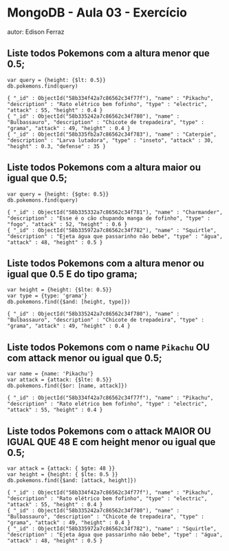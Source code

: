 # MongoDB - Aula 03 - Exercício
autor: Edison Ferraz


## Liste todos Pokemons com a altura menor que 0.5;
```
var query = {height: {$lt: 0.5}}
db.pokemons.find(query)

{ "_id" : ObjectId("58b334f42a7c86562c34f77f"), "name" : "Pikachu", "description" : "Rato elétrico bem fofinho", "type" : "electric", "attack" : 55, "height" : 0.4 }
{ "_id" : ObjectId("58b335242a7c86562c34f780"), "name" : "Bulbassauro", "description" : "Chicote de trepadeira", "type" : "grama", "attack" : 49, "height" : 0.4 }
{ "_id" : ObjectId("58b335fb2a7c86562c34f783"), "name" : "Caterpie", "description" : "Larva lutadora", "type" : "inseto", "attack" : 30, "height" : 0.3, "defense" : 35 }
```


## Liste todos Pokemons com a altura maior ou igual que 0.5;
```
var query = {height: {$gte: 0.5}}
db.pokemons.find(query)

{ "_id" : ObjectId("58b335332a7c86562c34f781"), "name" : "Charmander", "description" : "Esse é o cão chupando manga de fofinho", "type" : "fogo", "attack" : 52, "height" : 0.6 }
{ "_id" : ObjectId("58b335972a7c86562c34f782"), "name" : "Squirtle", "description" : "Ejeta água que passarinho não bebe", "type" : "água", "attack" : 48, "height" : 0.5 }
```


## Liste todos Pokemons com a altura menor ou igual que 0.5 E do tipo grama;
```
var height = {height: {$lte: 0.5}}
var type = {type: 'grama'}
db.pokemons.find({$and: [height, type]})

{ "_id" : ObjectId("58b335242a7c86562c34f780"), "name" : "Bulbassauro", "description" : "Chicote de trepadeira", "type" : "grama", "attack" : 49, "height" : 0.4 }
```


## Liste todos Pokemons com o name `Pikachu` OU com attack menor ou igual que 0.5;
```
var name = {name: 'Pikachu'}
var attack = {attack: {$lte: 0.5}}
db.pokemons.find({$or: [name, attack]})

{ "_id" : ObjectId("58b334f42a7c86562c34f77f"), "name" : "Pikachu", "description" : "Rato elétrico bem fofinho", "type" : "electric", "attack" : 55, "height" : 0.4 }
```


## Liste todos Pokemons com o attack MAIOR OU IGUAL QUE 48 E com  height menor ou igual que 0.5;
```
var attack = {attack: { $gte: 48 }}
var height = {height: { $lte: 0.5 }}
db.pokemons.find({$and: [attack, height]})

{ "_id" : ObjectId("58b334f42a7c86562c34f77f"), "name" : "Pikachu", "description" : "Rato elétrico bem fofinho", "type" : "electric", "attack" : 55, "height" : 0.4 }
{ "_id" : ObjectId("58b335242a7c86562c34f780"), "name" : "Bulbassauro", "description" : "Chicote de trepadeira", "type" : "grama", "attack" : 49, "height" : 0.4 }
{ "_id" : ObjectId("58b335972a7c86562c34f782"), "name" : "Squirtle", "description" : "Ejeta água que passarinho não bebe", "type" : "água", "attack" : 48, "height" : 0.5 }
```